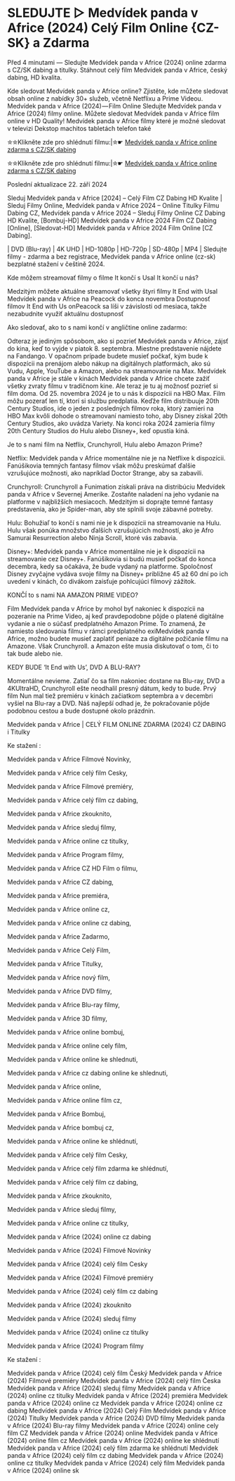# SLEDUJTE ▷ Medvídek panda v Africe (2024) Celý Film Online {CZ-SK} a Zdarma

Před 4 minutami — Sledujte Medvídek panda v Africe (2024) online zdarma s CZ/SK dabing a titulky. Stáhnout celý film Medvídek panda v Africe, český dabing, HD kvalita.

Kde sledovat Medvídek panda v Africe online? Zjistěte, kde můžete sledovat obsah online z nabídky 30+ služeb, včetně Netflixu a Prime Videou. Medvídek panda v Africe (2024) — Film Online Sledujte Medvídek panda v Africe (2024) filmy online. Můžete sledovat Medvídek panda v Africe film online v HD Quality! Medvídek panda v Africe filmy které je možné sledovat v televizi Dekstop machitos tabletách telefon také


✮✮Klikněte zde pro shlédnutí filmu:|✮☛ [Medvídek panda v Africe online zdarma s CZ/SK dabing](https://crotx.online/sk/movie/676685/medvidek-panda-v-africe.github)

✮✮Klikněte zde pro shlédnutí filmu:|✮☛ [Medvídek panda v Africe online zdarma s CZ/SK dabing](https://crotx.online/sk/movie/676685/medvidek-panda-v-africe.github)

Poslední aktualizace 22. září 2024


Sleduj Medvídek panda v Africe [2024] – Celý Film CZ Dabing HD Kvalite | Sleduj Filmy Online, Medvídek panda v Africe 2024 – Online Titulky Filmu Dabing CZ, Medvídek panda v Africe 2024 – Sleduj Filmy Online CZ Dabing HD Kvalite, [Bombuj-HD] Medvídek panda v Africe 2024 Film CZ Dabing [Online], [Sledovat-HD] Medvídek panda v Africe 2024 Film Online [CZ Dabing].

| DVD (Blu-ray) | 4K UHD | HD-1080p | HD-720p | SD-480p | MP4 | Sledujte filmy - zdarma a bez registrace, Medvídek panda v Africe online (cz-sk) bezplatné stažení v češtině 2024.

Kde môžem streamovať filmy o filme It končí s Usal It končí u nás?

Medzitým môžete aktuálne streamovať všetky štyri filmy It End with Usal Medvídek panda v Africe na Peacock do konca novembra Dostupnosť filmov It End with Us onPeacock sa líši v závislosti od mesiaca, takže nezabudnite využiť aktuálnu dostupnosť

Ako sledovať, ako to s nami končí v angličtine online zadarmo:

Odteraz je jediným spôsobom, ako si pozrieť Medvídek panda v Africe, zájsť do kina, keď to vyjde v piatok 8. septembra. Miestne predstavenie nájdete na Fandango. V opačnom prípade budete musieť počkať, kým bude k dispozícii na prenájom alebo nákup na digitálnych platformách, ako sú Vudu, Apple, YouTube a Amazon, alebo na streamovanie na Max. Medvídek panda v Africe je stále v kinách Medvídek panda v Africe chcete zažiť všetky zvraty filmu v tradičnom kine. Ale teraz je tu aj možnosť pozrieť si film doma. Od 25. novembra 2024 je to u nás k dispozícii na HBO Max. Film môžu pozerať len tí, ktorí si službu predplatia. Keďže film distribuuje 20th Century Studios, ide o jeden z posledných filmov roka, ktorý zamieri na HBO Max kvôli dohode o streamovaní namiesto toho, aby Disney získal 20th Century Studios, ako uvádza Variety. Na konci roka 2024 zamieria filmy 20th Century Studios do Hulu alebo Disney+, keď opustia kiná.

Je to s nami film na Netflix, Crunchyroll, Hulu alebo Amazon Prime?

Netflix: Medvídek panda v Africe momentálne nie je na Netflixe k dispozícii. Fanúšikovia temných fantasy filmov však môžu preskúmať ďalšie vzrušujúce možnosti, ako napríklad Doctor Strange, aby sa zabavili.

Crunchyroll: Crunchyroll a Funimation získali práva na distribúciu Medvídek panda v Africe v Severnej Amerike. Zostaňte naladení na jeho vydanie na platforme v najbližších mesiacoch. Medzitým si doprajte temné fantasy predstavenia, ako je Spider-man, aby ste splnili svoje zábavné potreby.

Hulu: Bohužiaľ to končí s nami nie je k dispozícii na streamovanie na Hulu. Hulu však ponúka množstvo ďalších vzrušujúcich možností, ako je Afro Samurai Resurrection alebo Ninja Scroll, ktoré vás zabavia.

Disney+: Medvídek panda v Africe momentálne nie je k dispozícii na streamovanie cez Disney+. Fanúšikovia si budú musieť počkať do konca decembra, kedy sa očakáva, že bude vydaný na platforme. Spoločnosť Disney zvyčajne vydáva svoje filmy na Disney+ približne 45 až 60 dní po ich uvedení v kinách, čo divákom zaisťuje pohlcujúci filmový zážitok.

KONČÍ to s nami NA AMAZON PRIME VIDEO?

Film Medvídek panda v Africe by mohol byť nakoniec k dispozícii na pozeranie na Prime Video, aj keď pravdepodobne pôjde o platené digitálne vydanie a nie o súčasť predplatného Amazon Prime. To znamená, že namiesto sledovania filmu v rámci predplatného exiMedvídek panda v Africe, možno budete musieť zaplatiť peniaze za digitálne požičanie filmu na Amazone. Však Crunchyroll. a Amazon ešte musia diskutovať o tom, či to tak bude alebo nie.

KEDY BUDE ‘It End with Us’, DVD A BLU-RAY?

Momentálne nevieme. Zatiaľ čo sa film nakoniec dostane na Blu-ray, DVD a 4KUltraHD, Crunchyroll ešte neodhalil presný dátum, kedy to bude. Prvý film Nun mal tiež premiéru v kinách začiatkom septembra a v decembri vyšiel na Blu-ray a DVD. Náš najlepší odhad je, že pokračovanie pôjde podobnou cestou a bude dostupné okolo prázdnin.

Medvídek panda v Africe | CELÝ FILM ONLINE ZDARMA (2024) CZ DABING i Titulky

Ke stažení :

Medvídek panda v Africe Filmové Novinky,

Medvídek panda v Africe celý film Cesky,

Medvídek panda v Africe Filmové premiéry,

Medvídek panda v Africe celý film cz dabing,

Medvídek panda v Africe zkouknito,

Medvídek panda v Africe sleduj filmy,

Medvídek panda v Africe online cz titulky,

Medvídek panda v Africe Program filmy,

Medvídek panda v Africe CZ HD Film o filmu,

Medvídek panda v Africe CZ dabing,

Medvídek panda v Africe premiéra,

Medvídek panda v Africe online cz,

Medvídek panda v Africe online cz dabing,

Medvídek panda v Africe Zadarmo,

Medvídek panda v Africe Celý Film,

Medvídek panda v Africe Titulky,

Medvídek panda v Africe nový film,

Medvídek panda v Africe DVD filmy,

Medvídek panda v Africe Blu-ray filmy,

Medvídek panda v Africe 3D filmy,

Medvídek panda v Africe online bombuj,

Medvídek panda v Africe online cely film,

Medvídek panda v Africe online ke shlednuti,

Medvídek panda v Africe cz dabing online ke shlednuti,

Medvídek panda v Africe online,

Medvídek panda v Africe online film cz,

Medvídek panda v Africe Bombuj,

Medvídek panda v Africe bombuj cz,

Medvídek panda v Africe online ke shlédnutí,

Medvídek panda v Africe celý film Cesky,

Medvídek panda v Africe celý film zdarma ke shlédnutí,

Medvídek panda v Africe celý film cz dabing,

Medvídek panda v Africe zkouknito,

Medvídek panda v Africe sleduj filmy,

Medvídek panda v Africe online cz titulky,

Medvídek panda v Africe (2024) online cz dabing

Medvídek panda v Africe (2024) Filmové Novinky

Medvídek panda v Africe (2024) celý film Cesky

Medvídek panda v Africe (2024) Filmové premiéry

Medvídek panda v Africe (2024) celý film cz dabing

Medvídek panda v Africe (2024) zkouknito

Medvídek panda v Africe (2024) sleduj filmy

Medvídek panda v Africe (2024) online cz titulky

Medvídek panda v Africe (2024) Program filmy

Ke stažení :

Medvídek panda v Africe (2024) celý film Český Medvídek panda v Africe (2024) Filmové premiéry Medvídek panda v Africe (2024) celý film Česka Medvídek panda v Africe (2024) sleduj filmy Medvídek panda v Africe (2024) online cz titulky Medvídek panda v Africe (2024) premiéra Medvídek panda v Africe (2024) online cz Medvídek panda v Africe (2024) online cz dabing Medvídek panda v Africe (2024) Celý Film Medvídek panda v Africe (2024) Titulky Medvídek panda v Africe (2024) DVD filmy Medvídek panda v Africe (2024) Blu-ray filmy Medvídek panda v Africe (2024) online cely film CZ Medvídek panda v Africe (2024) online Medvídek panda v Africe (2024) online film cz Medvídek panda v Africe (2024) online ke shlédnutí Medvídek panda v Africe (2024) celý film zdarma ke shlédnutí Medvídek panda v Africe (2024) celý film cz dabing Medvídek panda v Africe (2024) online cz titulky Medvídek panda v Africe (2024) celý film Medvídek panda v Africe (2024) online sk
